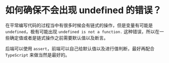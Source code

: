 # 如何确保不会出现 undefined 的错误？

在平常编写代码的过程当中有很多时候会有链式的操作，但是变量有可能是 `undefined`，极有可能出现 `undefined is not a function.` 这种错误，所以在一些确定值或者是链式操作之前需要默认值以及断言。

后端可以使用 `assert`，前端可以自己给默认值以及进行值判断，最好再配合 `TypeScript` 来做当然是最好的。
